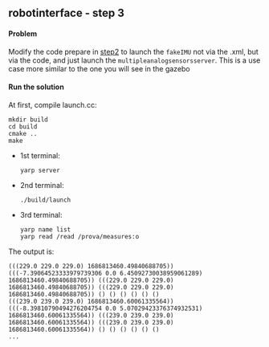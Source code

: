 ## robotinterface - step 3

#### Problem
Modify the code prepare in [step2](https://github.com/robotology/study-gazebo-garden-yarp-plugins/edit/main/robotinterface/step2) to launch the `fakeIMU` not via the .xml, but via the code, and just launch the `multipleanalogsensorsserver`. This is a use case more similar to the one you will see in the gazebo
  
#### Run the solution

At first, compile launch.cc:
~~~
mkdir build
cd build
cmake ..
make
~~~

- 1st terminal:
  ~~~
  yarp server
  ~~~
- 2nd terminal:
  ~~~
  ./build/launch
  ~~~
- 3rd terminal:
  ~~~
  yarp name list
  yarp read /read /prova/measures:o
  ~~~

The output is:
~~~
(((229.0 229.0 229.0) 1686813460.49840688705)) (((-7.39064523333979739306 0.0 6.45092730038959061289) 1686813460.49840688705)) (((229.0 229.0 229.0) 1686813460.49840688705)) (((229.0 229.0 229.0) 1686813460.49840688705)) () () () () () ()
(((239.0 239.0 239.0) 1686813460.60061335564)) (((-8.39810790494276204754 0.0 5.07029423376374932531) 1686813460.60061335564)) (((239.0 239.0 239.0) 1686813460.60061335564)) (((239.0 239.0 239.0) 1686813460.60061335564)) () () () () () ()
...
~~~

